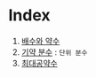 # Index
1. [배수와 약수](1_Multiple_Divisor.md)
2. [기약 분수](2_IrreducibleFraction.md) : `단위 분수`
3. [최대공약수](3_GCD.md)